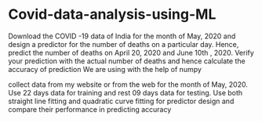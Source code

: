 # Covid-data-analysis-using-ML

Download the COVID -19 data of India for the month of May, 2020 and design a predictor for the number of deaths on a particular day. 
Hence, predict the number of deaths on  April 20, 2020 and June 10th , 2020. Verify your prediction with the actual number of deaths and 
hence calculate the accuracy of prediction
We are using with the help of numpy

collect data from my website or from the web for the month of May, 2020. Use 22 days data for training and rest 09 days data for testing.
Use both straight line fitting and quadratic curve fitting for predictor design and compare their performance in predicting accuracy
